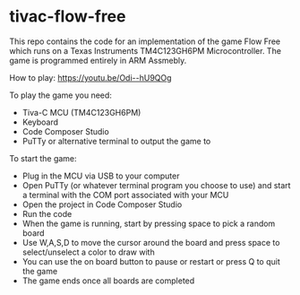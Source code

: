 # tivac-flow-free

This repo contains the code for an implementation of the game Flow Free which runs on a Texas Instruments TM4C123GH6PM Microcontroller.  The game is programmed entirely in ARM Assmebly.

How to play: https://youtu.be/Odi--hU9QOg

To play the game you need:

- Tiva-C MCU (TM4C123GH6PM)
- Keyboard
- Code Composer Studio
- PuTTy or alternative terminal to output the game to

To start the game:
- Plug in the MCU via USB to your computer
- Open PuTTy (or whatever terminal program you choose to use) and start a terminal with the COM port associated with your MCU
- Open the project in Code Composer Studio
- Run the code
- When the game is running, start by pressing space to pick a random board
- Use W,A,S,D to move the cursor around the board and press space to select/unselect a color to draw with
- You can use the on board button to pause or restart or press Q to quit the game
- The game ends once all boards are completed

  

